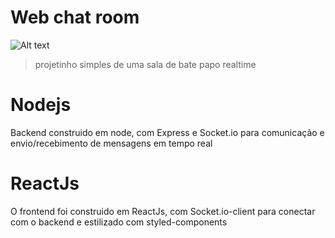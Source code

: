 # Web chat room
![Alt text](/user.gif?raw=true "Title")

> projetinho simples de uma sala de bate papo realtime 

# Nodejs
Backend construido  em node, com Express e Socket.io para comunicação e envio/recebimento de mensagens em tempo real

# ReactJs
O frontend foi construido em ReactJs, com Socket.io-client para conectar com o backend e estilizado com styled-components
